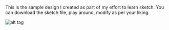 This is the sample design I created as part of my effort to learn sketch. You can download the sketch file, play around, modify as per your liking.

![alt tag](https://github.com/anuragrajandekar/work/blob/master/design/01_google_drive_logo_design/logo_design_output.png)
